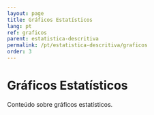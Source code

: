 ```yaml
---
layout: page
title: Gráficos Estatísticos
lang: pt
ref: graficos
parent: estatistica-descritiva
permalink: /pt/estatistica-descritiva/graficos
order: 3
---
```


# Gráficos Estatísticos

Conteúdo sobre gráficos estatísticos.
